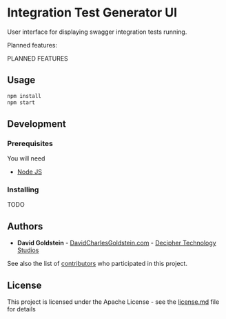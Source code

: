# Integration Test Generator UI

User interface for displaying swagger integration tests running.

Planned features:

PLANNED FEATURES

## Usage

```sh
npm install
npm start
```

## Development

### Prerequisites

You will need

- [Node JS](https://nodejs.org/en/)

### Installing

TODO

## Authors

- **David Goldstein** - [DavidCharlesGoldstein.com](http://www.davidcharlesgoldstein.com/) - [Decipher Technology Studios](http://deciphernow.com/)

See also the list of [contributors](https://github.com/your/project/contributors) who participated in this project.

## License

This project is licensed under the Apache License - see the [license.md](LICENSE) file for details
